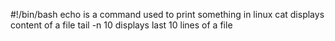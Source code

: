 #!/bin/bash
echo is a command used to print something in linux
cat displays content of a file
tail -n 10 displays last 10 lines of a file
